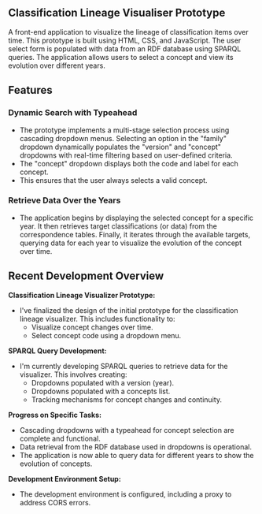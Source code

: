 ## Classification Lineage Visualiser Prototype
A front-end application to visualize the lineage of classification items over time. This prototype is built using HTML, CSS, and JavaScript. The user select form is populated with data from an RDF database using SPARQL queries. The application allows users to select a concept and view its evolution over different years.

## Features
### Dynamic Search with Typeahead
- The prototype implements a multi-stage selection process using cascading dropdown menus. Selecting an option in the "family" dropdown dynamically populates the "version" and "concept" dropdowns with real-time filtering based on user-defined criteria.
- The "concept" dropdown displays both the code and label for each concept.
- This ensures that the user always selects a valid concept.
### Retrieve Data Over the Years
- The application begins by displaying the selected concept for a specific year. It then retrieves target classifications (or data) from the correspondence tables. Finally, it iterates through the available targets, querying data for each year to visualize the evolution of the concept over time.


## Recent Development Overview

**Classification Lineage Visualizer Prototype:**

* I've finalized the design of the initial prototype for the classification lineage visualizer. This includes functionality to:
    * Visualize concept changes over time.
    * Select concept code using a dropdown menu.

**SPARQL Query Development:**

* I'm currently developing SPARQL queries to retrieve data for the visualizer. This involves creating:
    * Dropdowns populated with a version (year).
    * Dropdowns populated with a concepts list.
    * Tracking mechanisms for concept changes and continuity.

**Progress on Specific Tasks:**

* Cascading dropdowns with a typeahead for concept selection are complete and functional. 
* Data retrieval from the RDF database used in dropdowns is operational.
* The application is now able to query data for different years to show the evolution of concepts.

**Development Environment Setup:**

* The development environment is configured, including a proxy to address CORS errors.
